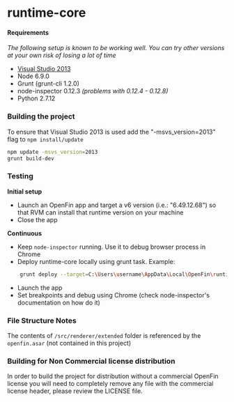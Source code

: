 # runtime-core

#### Requirements
_The following setup is known to be working well. You can try other versions at your 
own risk of losing a lot of time_
* [Visual Studio 2013](https://www.microsoft.com/en-us/download/details.aspx?id=44914)
* Node 6.9.0
* Grunt (grunt-cli 1.2.0)
* node-inspector 0.12.3 _(problems with 0.12.4 - 0.12.8)_
* Python 2.7.12



### Building the project
To ensure that Visual Studio 2013 is used add the "-msvs_version=2013" flag to `npm install/update`
```bash
npm update -msvs_version=2013
grunt build-dev
```



### Testing

**Initial setup**
* Launch an OpenFin app and target a v6 version (i.e.: "6.49.12.68") so that RVM can install 
that runtime version on your machine
* Close the app

**Continuous**
* Keep `node-inspector` running. Use it to debug browser process in Chrome
* Deploy runtime-core locally using grunt task. Example:
    
```bash
    grunt deploy --target=C:\Users\username\AppData\Local\OpenFin\runtime\6.49.12.68\OpenFin\resources
```
* Launch the app
* Set breakpoints and debug using Chrome (check node-inspector's documentation on how do it)



### File Structure Notes
The contents of `/src/renderer/extended` folder is referenced by the `openfin.asar` (not contained in this project)


### Building for Non Commercial license distribution

In order to build the project for distribution without a commercial OpenFin license you will need to completely remove any file with the commercial license header, please review the LICENSE file.
